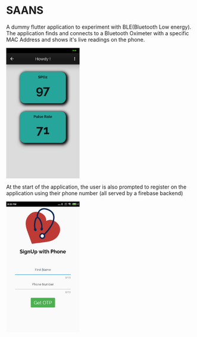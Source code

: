 # SAANS
A dummy flutter application to experiment with BLE(Bluetooth Low energy). The application finds and connects to a Bluetooth Oximeter with a specific MAC Address and shows it's live readings on the phone.

<div>
<img src="https://github.com/AryanSethi/saans/blob/master/samples/1.jpg" height="350" align="middle"/>
</div>

At the start of the application, the user is also prompted to register on the application using their phone number (all served by a firebase backend)


<div>
<img src="https://github.com/AryanSethi/saans/blob/master/samples/2.jpg" height="350" align="middle"/>
</div>
